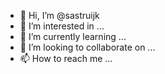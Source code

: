 - 👋 Hi, I’m @sastruijk
- 👀 I’m interested in ...
- 🌱 I’m currently learning ...
- 💞️ I’m looking to collaborate on ...
- 📫 How to reach me ...

<!---
sastruijk/sastruijk is a ✨ special ✨ repository because its `README.md` (this file) appears on your GitHub profile.
You can click the Preview link to take a look at your changes.
--->
